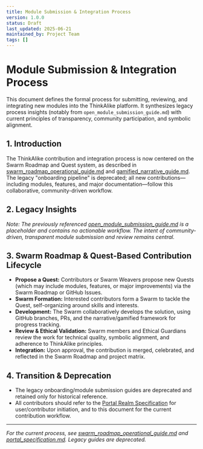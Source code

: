 ```yaml
---
title: Module Submission & Integration Process
version: 1.0.0
status: Draft
last_updated: 2025-06-21
maintained_by: Project Team
tags: []
---
```


# Module Submission & Integration Process

This document defines the formal process for submitting, reviewing, and integrating new modules into the ThinkAlike platform. It synthesizes legacy process insights (notably from `open_module_submission_guide.md`) with current principles of transparency, community participation, and symbolic alignment.

## 1. Introduction
The ThinkAlike contribution and integration process is now centered on the Swarm Roadmap and Quest system, as described in [swarm_roadmap_operational_guide.md](../development_framework/swarm_roadmap_operational_guide.md) and [gamified_narrative_guide.md](../development_framework/gamified_narrative_guide.md). The legacy "onboarding pipeline" is deprecated; all new contributions—including modules, features, and major documentation—follow this collaborative, community-driven workflow.

## 2. Legacy Insights
*Note: The previously referenced [open_module_submission_guide.md](../filtered_legacy/batch6/open_module_submission_guide.md) is a placeholder and contains no actionable workflow. The intent of community-driven, transparent module submission and review remains central.*

## 3. Swarm Roadmap & Quest-Based Contribution Lifecycle
- **Propose a Quest:** Contributors or Swarm Weavers propose new Quests (which may include modules, features, or major improvements) via the Swarm Roadmap or GitHub Issues.
- **Swarm Formation:** Interested contributors form a Swarm to tackle the Quest, self-organizing around skills and interests.
- **Development:** The Swarm collaboratively develops the solution, using GitHub branches, PRs, and the narrative/gamified framework for progress tracking.
- **Review & Ethical Validation:** Swarm members and Ethical Guardians review the work for technical quality, symbolic alignment, and adherence to ThinkAlike principles.
- **Integration:** Upon approval, the contribution is merged, celebrated, and reflected in the Swarm Roadmap and project matrix.

## 4. Transition & Deprecation
- The legacy onboarding/module submission guides are deprecated and retained only for historical reference.
- All contributors should refer to the [Portal Realm Specification](../realms/portal/portal_specification.md) for user/contributor initiation, and to this document for the current contribution workflow.

---
*For the current process, see [swarm_roadmap_operational_guide.md](../development_framework/swarm_roadmap_operational_guide.md) and [portal_specification.md](../realms/portal/portal_specification.md). Legacy guides are deprecated.*
